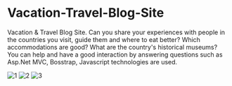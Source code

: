 # Vacation-Travel-Blog-Site
 Vacation &amp; Travel Blog Site. Can you share your experiences with people in the countries you visit, guide them and where to eat better? Which accommodations are good? What are the country's historical museums? You can help and have a good interaction by answering questions such as Asp.Net MVC, Bosstrap, Javascript technologies are used.

![1](https://user-images.githubusercontent.com/105209972/179813350-222744fa-b360-4e5b-bd39-90536829385e.png)
![2](https://user-images.githubusercontent.com/105209972/179813367-4568df5f-b8d6-4c80-95b5-c64a93a1d63a.png)
![3](https://user-images.githubusercontent.com/105209972/179813375-90960c07-9fd3-4f84-86b4-bdd732b8343b.png)
